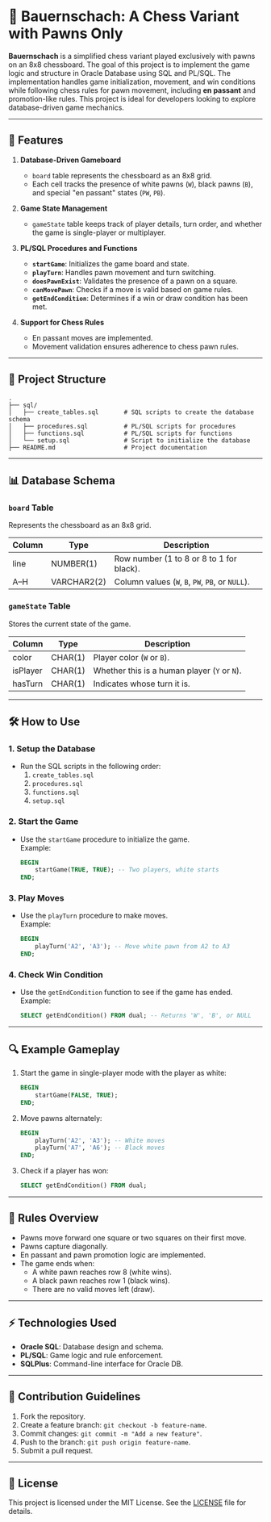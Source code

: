 # 🏰 Bauernschach: A Chess Variant with Pawns Only

**Bauernschach** is a simplified chess variant played exclusively with pawns on an 8x8 chessboard. The goal of this project is to implement the game logic and structure in Oracle Database using SQL and PL/SQL. The implementation handles game initialization, movement, and win conditions while following chess rules for pawn movement, including **en passant** and promotion-like rules. This project is ideal for developers looking to explore database-driven game mechanics.

---

## 🚀 Features

1. **Database-Driven Gameboard**  
   - `board` table represents the chessboard as an 8x8 grid.
   - Each cell tracks the presence of white pawns (`W`), black pawns (`B`), and special "en passant" states (`PW`, `PB`).

2. **Game State Management**  
   - `gameState` table keeps track of player details, turn order, and whether the game is single-player or multiplayer.

3. **PL/SQL Procedures and Functions**  
   - **`startGame`**: Initializes the game board and state.  
   - **`playTurn`**: Handles pawn movement and turn switching.  
   - **`doesPawnExist`**: Validates the presence of a pawn on a square.  
   - **`canMovePawn`**: Checks if a move is valid based on game rules.  
   - **`getEndCondition`**: Determines if a win or draw condition has been met.

4. **Support for Chess Rules**  
   - En passant moves are implemented.
   - Movement validation ensures adherence to chess pawn rules.

---

## 📂 Project Structure

```plaintext
.
├── sql/
│   ├── create_tables.sql       # SQL scripts to create the database schema
│   ├── procedures.sql          # PL/SQL scripts for procedures
│   ├── functions.sql           # PL/SQL scripts for functions
│   └── setup.sql               # Script to initialize the database
├── README.md                   # Project documentation
```

---

## 📊 Database Schema

### `board` Table
Represents the chessboard as an 8x8 grid.

| Column | Type      | Description                              |
|--------|-----------|------------------------------------------|
| line   | NUMBER(1) | Row number (1 to 8 or 8 to 1 for black). |
| A–H    | VARCHAR2(2) | Column values (`W`, `B`, `PW`, `PB`, or `NULL`). |

### `gameState` Table
Stores the current state of the game.

| Column   | Type      | Description                        |
|----------|-----------|------------------------------------|
| color    | CHAR(1)   | Player color (`W` or `B`).         |
| isPlayer | CHAR(1)   | Whether this is a human player (`Y` or `N`). |
| hasTurn  | CHAR(1)   | Indicates whose turn it is.        |

---

## 🛠️ How to Use

### 1. **Setup the Database**
   - Run the SQL scripts in the following order:
     1. `create_tables.sql`
     2. `procedures.sql`
     3. `functions.sql`
     4. `setup.sql`

### 2. **Start the Game**
   - Use the `startGame` procedure to initialize the game.  
     Example:
     ```sql
     BEGIN
         startGame(TRUE, TRUE); -- Two players, white starts
     END;
     ```

### 3. **Play Moves**
   - Use the `playTurn` procedure to make moves.  
     Example:
     ```sql
     BEGIN
         playTurn('A2', 'A3'); -- Move white pawn from A2 to A3
     END;
     ```

### 4. **Check Win Condition**
   - Use the `getEndCondition` function to see if the game has ended.  
     Example:
     ```sql
     SELECT getEndCondition() FROM dual; -- Returns 'W', 'B', or NULL
     ```

---

## 🔍 Example Gameplay

1. Start the game in single-player mode with the player as white:
   ```sql
   BEGIN
       startGame(FALSE, TRUE);
   END;
   ```

2. Move pawns alternately:
   ```sql
   BEGIN
       playTurn('A2', 'A3'); -- White moves
       playTurn('A7', 'A6'); -- Black moves
   END;
   ```

3. Check if a player has won:
   ```sql
   SELECT getEndCondition() FROM dual;
   ```

---

## 📖 Rules Overview

- Pawns move forward one square or two squares on their first move.
- Pawns capture diagonally.
- En passant and pawn promotion logic are implemented.
- The game ends when:
  - A white pawn reaches row 8 (white wins).
  - A black pawn reaches row 1 (black wins).
  - There are no valid moves left (draw).

---

## ⚡ Technologies Used

- **Oracle SQL**: Database design and schema.
- **PL/SQL**: Game logic and rule enforcement.
- **SQLPlus**: Command-line interface for Oracle DB.

---

## 🤝 Contribution Guidelines

1. Fork the repository.
2. Create a feature branch: `git checkout -b feature-name`.
3. Commit changes: `git commit -m "Add a new feature"`.
4. Push to the branch: `git push origin feature-name`.
5. Submit a pull request.

---

## 📜 License

This project is licensed under the MIT License. See the [LICENSE](./LICENSE) file for details.

